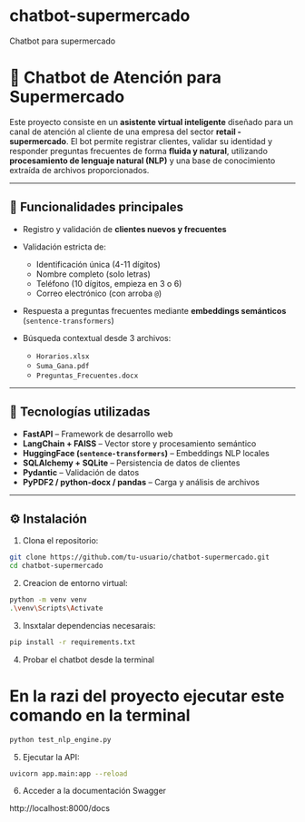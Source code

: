 # chatbot-supermercado
Chatbot para supermercado

# 🤖 Chatbot de Atención para Supermercado

Este proyecto consiste en un **asistente virtual inteligente** diseñado para un canal de atención al cliente de una empresa del sector **retail - supermercado**. El bot permite registrar clientes, validar su identidad y responder preguntas frecuentes de forma **fluida y natural**, utilizando **procesamiento de lenguaje natural (NLP)** y una base de conocimiento extraída de archivos proporcionados.

---

## 🎯 Funcionalidades principales

- Registro y validación de **clientes nuevos y frecuentes**

- Validación estricta de:
  - Identificación única (4-11 dígitos)
  - Nombre completo (solo letras)
  - Teléfono (10 dígitos, empieza en 3 o 6)
  - Correo electrónico (con arroba `@`)
- Respuesta a preguntas frecuentes mediante **embeddings semánticos** (`sentence-transformers`)
- Búsqueda contextual desde 3 archivos:
  - `Horarios.xlsx`
  - `Suma_Gana.pdf`
  - `Preguntas_Frecuentes.docx`

---

## 🚀 Tecnologías utilizadas

- **FastAPI** – Framework de desarrollo web
- **LangChain + FAISS** – Vector store y procesamiento semántico
- **HuggingFace (`sentence-transformers`)** – Embeddings NLP locales
- **SQLAlchemy + SQLite** – Persistencia de datos de clientes
- **Pydantic** – Validación de datos
- **PyPDF2 / python-docx / pandas** – Carga y análisis de archivos

---

## ⚙️ Instalación

1. Clona el repositorio:

```bash
git clone https://github.com/tu-usuario/chatbot-supermercado.git
cd chatbot-supermercado
```

2. Creacion de entorno virtual:

```bash
python -m venv venv
.\venv\Scripts\Activate
```

3. Insxtalar dependencias necesarais:

```bash
pip install -r requirements.txt
```

4. Probar el chatbot desde la terminal

# En la razi del proyecto ejecutar este comando en la terminal
```bash
python test_nlp_engine.py
```

5. Ejecutar la API:

```bash
uvicorn app.main:app --reload
```

6. Acceder a la documentación Swagger

 http://localhost:8000/docs